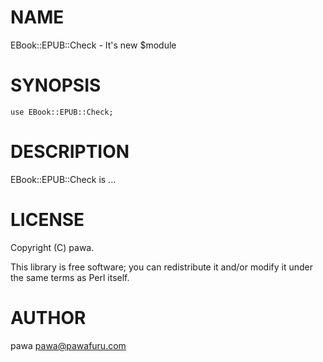 # NAME

EBook::EPUB::Check - It's new $module

# SYNOPSIS

    use EBook::EPUB::Check;

# DESCRIPTION

EBook::EPUB::Check is ...

# LICENSE

Copyright (C) pawa.

This library is free software; you can redistribute it and/or modify
it under the same terms as Perl itself.

# AUTHOR

pawa <pawa@pawafuru.com>

